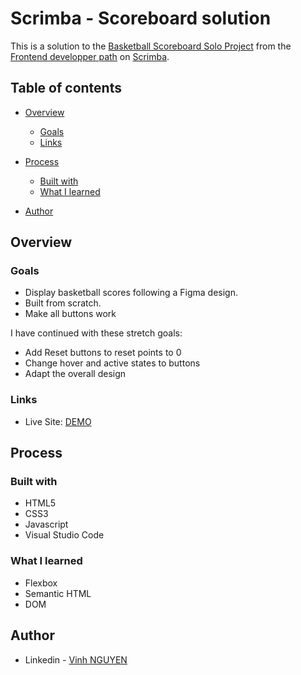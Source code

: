 # Scrimba - Scoreboard solution

This is a solution to the [Basketball Scoreboard Solo Project](https://scrimba.com/learn/frontend/solo-project-basketball-scoreboard-cz9adVfP) from the [Frontend developper path](https://scrimba.com/learn/frontend) on [Scrimba](https://scrimba.com/).

## Table of contents

- [Overview](#overview)
  - [Goals](#goals)
  - [Links](#links)

- [Process](#process)
  - [Built with](#built-with)
  - [What I learned](#what-i-learned)
 
- [Author](#author)

## Overview

### Goals

- Display basketball scores following a Figma design. 
- Built from scratch.
- Make all buttons work

I have continued with these stretch goals:
- Add Reset buttons to reset points to 0
- Change hover and active states to buttons
- Adapt the overall design

### Links

- Live Site: [DEMO](https://vinh-nguyen-code.github.io/Scoreboard-Scrimba/)

## Process

### Built with

- HTML5
- CSS3
- Javascript
- Visual Studio Code

### What I learned

- Flexbox
- Semantic HTML
- DOM

## Author

- Linkedin - [Vinh NGUYEN](https://www.linkedin.com/in/tuan-vinh-nguyen/)
